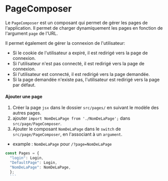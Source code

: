 # PageComposer

Le `PageComposer` est un composant qui permet de gérer les pages de l'application. Il permet de charger dynamiquement les pages en fonction de l'argument `page` de l'URL.

Il permet également de gérer la connexion de l'utilisateur:
  - Si le cookie de l'utilisateur a expiré, il est redirigé vers la page de connexion.
  - Si l'utilisateur n'est pas connecté, il est redirigé vers la page de connexion.
  - Si l'utilisateur est connecté, il est redirigé vers la page demandée.
  - Si la page demandée n'existe pas, l'utilisateur est redirigé vers la page par défaut.

#### Ajouter une page
1. Créer la page `jsx` dans le dossier `src/pages/` en suivant le modèle des autres pages.
2. ajouter `import NomDeLaPage from './NomDeLaPage';` dans `src/page/PageComposer`.
3. Ajouter le composant `NomDeLaPage` dans le `switch` de `src/page/PageComposer`, en l'associant à un `argument`.
  - example : `NomDeLaPage` pour `/?page=NomDeLaPage`
  ```jsx
  const Pages = {
    "login": Login,
    "DefaultPage": Login,
    "NomDeLaPage": NomDeLaPage,
    };
    ```
